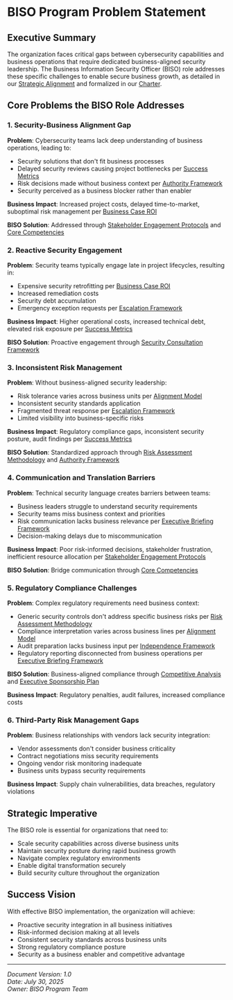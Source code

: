 # BISO Program Problem Statement

## Executive Summary
The organization faces critical gaps between cybersecurity capabilities and business operations that require dedicated business-aligned security leadership. The Business Information Security Officer (BISO) role addresses these specific challenges to enable secure business growth, as detailed in our [Strategic Alignment](./BISOPRO-15_Strategic_Alignment.md) and formalized in our [Charter](./BISOPRO-01_Charter.md).

## Core Problems the BISO Role Addresses

### 1. Security-Business Alignment Gap
**Problem**: Cybersecurity teams lack deep understanding of business operations, leading to:
- Security solutions that don't fit business processes
- Delayed security reviews causing project bottlenecks per [Success Metrics](./BISOPRO-05_Success_Metrics.md#time-to-market-acceleration)
- Risk decisions made without business context per [Authority Framework](./BISOPRO-06_Authority_Framework.md#risk-based-decision-making)
- Security perceived as a business blocker rather than enabler

**Business Impact**: Increased project costs, delayed time-to-market, suboptimal risk management per [Business Case ROI](./BISOPRO-11_Business_Case_ROI.md#operational-cost-savings)

**BISO Solution**: Addressed through [Stakeholder Engagement Protocols](./BISOPRO-04_Stakeholder_Engagement_Protocols.md) and [Core Competencies](./BISOPRO-19_Training_Development_Programs.md#business-partnership-competencies)

### 2. Reactive Security Engagement
**Problem**: Security teams typically engage late in project lifecycles, resulting in:
- Expensive security retrofitting per [Business Case ROI](./BISOPRO-11_Business_Case_ROI.md#reduced-security-rework)
- Increased remediation costs
- Security debt accumulation
- Emergency exception requests per [Escalation Framework](./BISOPRO-21_Challenge_Mitigation_Framework.md#emergency-escalation)

**Business Impact**: Higher operational costs, increased technical debt, elevated risk exposure per [Success Metrics](./BISOPRO-05_Success_Metrics.md#early-security-engagement)

**BISO Solution**: Proactive engagement through [Security Consultation Framework](./BISOPRO-17_Security_Consultation_Framework.md#project-inception-engagement)

### 3. Inconsistent Risk Management
**Problem**: Without business-aligned security leadership:
- Risk tolerance varies across business units per [Alignment Model](./BISOPRO-03_Alignment_Model_Analysis.md#functional-alignment)
- Inconsistent security standards application
- Fragmented threat response per [Escalation Framework](./BISOPRO-21_Challenge_Mitigation_Framework.md#coordination-challenges)
- Limited visibility into business-specific risks

**Business Impact**: Regulatory compliance gaps, inconsistent security posture, audit findings per [Success Metrics](./BISOPRO-05_Success_Metrics.md#regulatory-compliance-metrics)

**BISO Solution**: Standardized approach through [Risk Assessment Methodology](./BISOPRO-12_Risk_Assessment_Methodology.md) and [Authority Framework](./BISOPRO-06_Authority_Framework.md)

### 4. Communication and Translation Barriers
**Problem**: Technical security language creates barriers between teams:
- Business leaders struggle to understand security requirements
- Security teams miss business context and priorities
- Risk communication lacks business relevance per [Executive Briefing Framework](./BISOPRO-13_Executive_Briefing_Framework.md#communication-standards)
- Decision-making delays due to miscommunication

**Business Impact**: Poor risk-informed decisions, stakeholder frustration, inefficient resource allocation per [Stakeholder Engagement Protocols](./BISOPRO-04_Stakeholder_Engagement_Protocols.md#communication-barriers)

**BISO Solution**: Bridge communication through [Core Competencies](./BISOPRO-19_Training_Development_Programs.md#communication-excellence-competencies)

### 5. Regulatory Compliance Challenges
**Problem**: Complex regulatory requirements need business context:
- Generic security controls don't address specific business risks per [Risk Assessment Methodology](./BISOPRO-12_Risk_Assessment_Methodology.md#regulatory-and-compliance-context)
- Compliance interpretation varies across business lines per [Alignment Model](./BISOPRO-03_Alignment_Model_Analysis.md#regulatory-environment)
- Audit preparation lacks business input per [Independence Framework](./BISOPRO-18_Independence_Framework.md#audit-coordination)
- Regulatory reporting disconnected from business operations per [Executive Briefing Framework](./BISOPRO-13_Executive_Briefing_Framework.md#risk-and-compliance)

**BISO Solution**: Business-aligned compliance through [Competitive Analysis](./BISOPRO-16_Competitive_Analysis.md#regulatory-landscape) and [Executive Sponsorship Plan](./BISOPRO-14_Executive_Sponsorship_Plan.md#regulatory-engagement)

**Business Impact**: Regulatory penalties, audit failures, increased compliance costs

### 6. Third-Party Risk Management Gaps
**Problem**: Business relationships with vendors lack security integration:
- Vendor assessments don't consider business criticality
- Contract negotiations miss security requirements
- Ongoing vendor risk monitoring inadequate
- Business units bypass security requirements

**Business Impact**: Supply chain vulnerabilities, data breaches, regulatory violations

## Strategic Imperative
The BISO role is essential for organizations that need to:
- Scale security capabilities across diverse business units
- Maintain security posture during rapid business growth
- Navigate complex regulatory environments
- Enable digital transformation securely
- Build security culture throughout the organization

## Success Vision
With effective BISO implementation, the organization will achieve:
- Proactive security integration in all business initiatives
- Risk-informed decision making at all levels
- Consistent security standards across business units
- Strong regulatory compliance posture
- Security as a business enabler and competitive advantage

---
*Document Version: 1.0*  
*Date: July 30, 2025*  
*Owner: BISO Program Team*